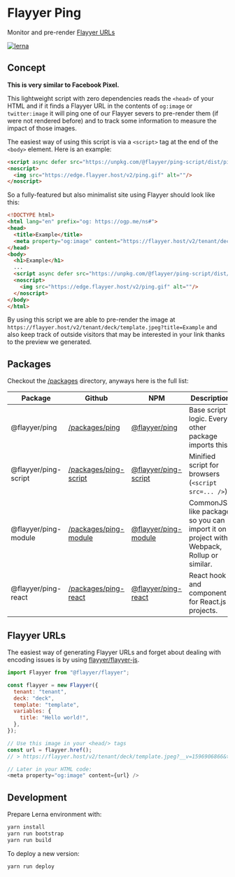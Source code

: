 # Flayyer Ping

Monitor and pre-render [Flayyer URLs](https://flayyer.com?ref=github)

[![lerna](https://img.shields.io/badge/maintained%20with-lerna-cc00ff.svg)](https://lerna.js.org/)

## Concept

**This is very similar to Facebook Pixel.**

This lightweight script with zero dependencies reads the `<head>` of your HTML and if it finds a Flayyer URL in the contents of `og:image` or `twitter:image` it will ping one of our Flayyer severs to pre-render them (if were not rendered before) and to track some information to measure the impact of those images.

The easiest way of using this script is via a `<script>` tag at the end of the `<body>` element. Here is an example:

```html
<script async defer src="https://unpkg.com/@flayyer/ping-script/dist/ping.min.js"></script>
<noscript>
  <img src="https://edge.flayyer.host/v2/ping.gif" alt=""/>
</noscript>
```

So a fully-featured but also minimalist site using Flayyer should look like this:

```html
<!DOCTYPE html>
<html lang="en" prefix="og: https://ogp.me/ns#">
<head>
  <title>Example</title>
  <meta property="og:image" content="https://flayyer.host/v2/tenant/deck/template.jpeg?title=Example" />
</head>
<body>
  <h1>Example</h1>
  ...
  <script async defer src="https://unpkg.com/@flayyer/ping-script/dist/ping.min.js"></script>
  <noscript>
    <img src="https://edge.flayyer.host/v2/ping.gif" alt=""/>
  </noscript>
</body>
</html>
```

By using this script we are able to pre-render the image at `https://flayyer.host/v2/tenant/deck/template.jpeg?title=Example` and also keep track of outside visitors that may be interested in your link thanks to the preview we generated.

## Packages

Checkout the [/packages](./packages) directory, anyways here is the full list:

| Package              | Github                                          | NPM                                                                    | Description                                                                            |
|----------------------|-------------------------------------------------|------------------------------------------------------------------------|----------------------------------------------------------------------------------------|
| @flayyer/ping        | [/packages/ping](./packages/ping)               | [@flayyer/ping](https://npmjs.com/package/@flayyer/ping)               | Base script logic. Every other package imports this.                                   |
| @flayyer/ping-script | [/packages/ping-script](./packages/ping-script) | [@flayyer/ping-script](https://npmjs.com/package/@flayyer/ping-script) | Minified script for browsers (`<script src=... />`)                                    |
| @flayyer/ping-module | [/packages/ping-module](./packages/ping-module) | [@flayyer/ping-module](https://npmjs.com/package/@flayyer/ping-module) | CommonJS-like package so you can import it on project with Webpack, Rollup or similar. |
| @flayyer/ping-react  | [/packages/ping-react](./packages/ping-react)   | [@flayyer/ping-react](https://npmjs.com/package/@flayyer/ping-react)   | React hook and component for React.js projects.                                        |

## Flayyer URLs

The easiest way of generating Flayyer URLs and forget about dealing with encoding issues is by using [flayyer/flayyer-js](https://github.com/flayyer/flayyer-js).

```js
import Flayyer from "@flayyer/flayyer";

const flayyer = new Flayyer({
  tenant: "tenant",
  deck: "deck",
  template: "template",
  variables: {
    title: "Hello world!",
  },
});

// Use this image in your <head/> tags
const url = flayyer.href();
// > https://flayyer.host/v2/tenant/deck/template.jpeg?__v=1596906866&title=Hello+world%21

// Later in your HTML code:
<meta property="og:image" content={url} />
```

## Development

Prepare Lerna environment with:

```sh
yarn install
yarn run bootstrap
yarn run build
```

To deploy a new version:

```sh
yarn run deploy
```
